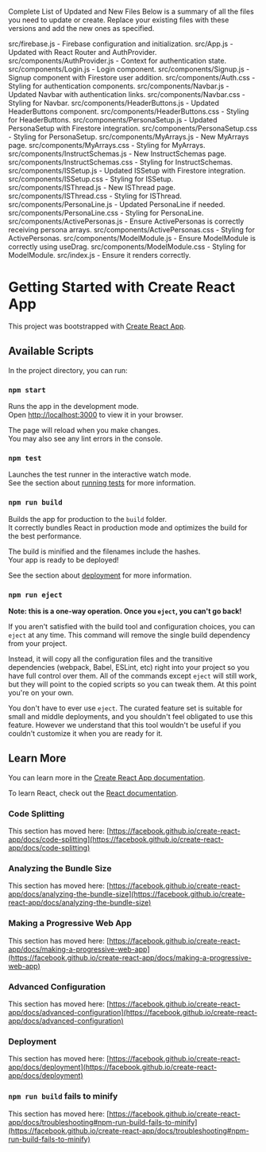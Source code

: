 Complete List of Updated and New Files
Below is a summary of all the files you need to update or create. Replace your existing files with these versions and add the new ones as specified.

src/firebase.js - Firebase configuration and initialization.
src/App.js - Updated with React Router and AuthProvider.
src/components/AuthProvider.js - Context for authentication state.
src/components/Login.js - Login component.
src/components/Signup.js - Signup component with Firestore user addition.
src/components/Auth.css - Styling for authentication components.
src/components/Navbar.js - Updated Navbar with authentication links.
src/components/Navbar.css - Styling for Navbar.
src/components/HeaderButtons.js - Updated HeaderButtons component.
src/components/HeaderButtons.css - Styling for HeaderButtons.
src/components/PersonaSetup.js - Updated PersonaSetup with Firestore integration.
src/components/PersonaSetup.css - Styling for PersonaSetup.
src/components/MyArrays.js - New MyArrays page.
src/components/MyArrays.css - Styling for MyArrays.
src/components/InstructSchemas.js - New InstructSchemas page.
src/components/InstructSchemas.css - Styling for InstructSchemas.
src/components/ISSetup.js - Updated ISSetup with Firestore integration.
src/components/ISSetup.css - Styling for ISSetup.
src/components/ISThread.js - New ISThread page.
src/components/ISThread.css - Styling for ISThread.
src/components/PersonaLine.js - Updated PersonaLine if needed.
src/components/PersonaLine.css - Styling for PersonaLine.
src/components/ActivePersonas.js - Ensure ActivePersonas is correctly receiving persona arrays.
src/components/ActivePersonas.css - Styling for ActivePersonas.
src/components/ModelModule.js - Ensure ModelModule is correctly using useDrag.
src/components/ModelModule.css - Styling for ModelModule.
src/index.js - Ensure it renders <App /> correctly.









# Getting Started with Create React App

This project was bootstrapped with [Create React App](https://github.com/facebook/create-react-app).

## Available Scripts

In the project directory, you can run:

### `npm start`

Runs the app in the development mode.\
Open [http://localhost:3000](http://localhost:3000) to view it in your browser.

The page will reload when you make changes.\
You may also see any lint errors in the console.

### `npm test`

Launches the test runner in the interactive watch mode.\
See the section about [running tests](https://facebook.github.io/create-react-app/docs/running-tests) for more information.

### `npm run build`

Builds the app for production to the `build` folder.\
It correctly bundles React in production mode and optimizes the build for the best performance.

The build is minified and the filenames include the hashes.\
Your app is ready to be deployed!

See the section about [deployment](https://facebook.github.io/create-react-app/docs/deployment) for more information.

### `npm run eject`

**Note: this is a one-way operation. Once you `eject`, you can't go back!**

If you aren't satisfied with the build tool and configuration choices, you can `eject` at any time. This command will remove the single build dependency from your project.

Instead, it will copy all the configuration files and the transitive dependencies (webpack, Babel, ESLint, etc) right into your project so you have full control over them. All of the commands except `eject` will still work, but they will point to the copied scripts so you can tweak them. At this point you're on your own.

You don't have to ever use `eject`. The curated feature set is suitable for small and middle deployments, and you shouldn't feel obligated to use this feature. However we understand that this tool wouldn't be useful if you couldn't customize it when you are ready for it.

## Learn More

You can learn more in the [Create React App documentation](https://facebook.github.io/create-react-app/docs/getting-started).

To learn React, check out the [React documentation](https://reactjs.org/).

### Code Splitting

This section has moved here: [https://facebook.github.io/create-react-app/docs/code-splitting](https://facebook.github.io/create-react-app/docs/code-splitting)

### Analyzing the Bundle Size

This section has moved here: [https://facebook.github.io/create-react-app/docs/analyzing-the-bundle-size](https://facebook.github.io/create-react-app/docs/analyzing-the-bundle-size)

### Making a Progressive Web App

This section has moved here: [https://facebook.github.io/create-react-app/docs/making-a-progressive-web-app](https://facebook.github.io/create-react-app/docs/making-a-progressive-web-app)

### Advanced Configuration

This section has moved here: [https://facebook.github.io/create-react-app/docs/advanced-configuration](https://facebook.github.io/create-react-app/docs/advanced-configuration)

### Deployment

This section has moved here: [https://facebook.github.io/create-react-app/docs/deployment](https://facebook.github.io/create-react-app/docs/deployment)

### `npm run build` fails to minify

This section has moved here: [https://facebook.github.io/create-react-app/docs/troubleshooting#npm-run-build-fails-to-minify](https://facebook.github.io/create-react-app/docs/troubleshooting#npm-run-build-fails-to-minify)
